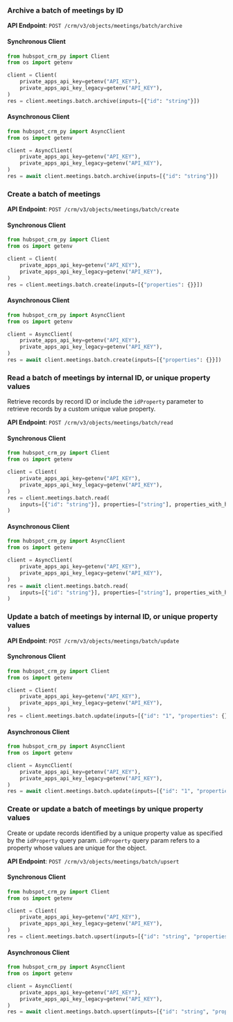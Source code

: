 
### Archive a batch of meetings by ID <a name="archive"></a>



**API Endpoint**: `POST /crm/v3/objects/meetings/batch/archive`

#### Synchronous Client

```python
from hubspot_crm_py import Client
from os import getenv

client = Client(
    private_apps_api_key=getenv("API_KEY"),
    private_apps_api_key_legacy=getenv("API_KEY"),
)
res = client.meetings.batch.archive(inputs=[{"id": "string"}])
```

#### Asynchronous Client

```python
from hubspot_crm_py import AsyncClient
from os import getenv

client = AsyncClient(
    private_apps_api_key=getenv("API_KEY"),
    private_apps_api_key_legacy=getenv("API_KEY"),
)
res = await client.meetings.batch.archive(inputs=[{"id": "string"}])
```

### Create a batch of meetings <a name="create"></a>



**API Endpoint**: `POST /crm/v3/objects/meetings/batch/create`

#### Synchronous Client

```python
from hubspot_crm_py import Client
from os import getenv

client = Client(
    private_apps_api_key=getenv("API_KEY"),
    private_apps_api_key_legacy=getenv("API_KEY"),
)
res = client.meetings.batch.create(inputs=[{"properties": {}}])
```

#### Asynchronous Client

```python
from hubspot_crm_py import AsyncClient
from os import getenv

client = AsyncClient(
    private_apps_api_key=getenv("API_KEY"),
    private_apps_api_key_legacy=getenv("API_KEY"),
)
res = await client.meetings.batch.create(inputs=[{"properties": {}}])
```

### Read a batch of meetings by internal ID, or unique property values <a name="read"></a>

Retrieve records by record ID or include the `idProperty` parameter to retrieve records by a custom unique value property. 

**API Endpoint**: `POST /crm/v3/objects/meetings/batch/read`

#### Synchronous Client

```python
from hubspot_crm_py import Client
from os import getenv

client = Client(
    private_apps_api_key=getenv("API_KEY"),
    private_apps_api_key_legacy=getenv("API_KEY"),
)
res = client.meetings.batch.read(
    inputs=[{"id": "string"}], properties=["string"], properties_with_history=["string"]
)
```

#### Asynchronous Client

```python
from hubspot_crm_py import AsyncClient
from os import getenv

client = AsyncClient(
    private_apps_api_key=getenv("API_KEY"),
    private_apps_api_key_legacy=getenv("API_KEY"),
)
res = await client.meetings.batch.read(
    inputs=[{"id": "string"}], properties=["string"], properties_with_history=["string"]
)
```

### Update a batch of meetings by internal ID, or unique property values <a name="update"></a>



**API Endpoint**: `POST /crm/v3/objects/meetings/batch/update`

#### Synchronous Client

```python
from hubspot_crm_py import Client
from os import getenv

client = Client(
    private_apps_api_key=getenv("API_KEY"),
    private_apps_api_key_legacy=getenv("API_KEY"),
)
res = client.meetings.batch.update(inputs=[{"id": "1", "properties": {}}])
```

#### Asynchronous Client

```python
from hubspot_crm_py import AsyncClient
from os import getenv

client = AsyncClient(
    private_apps_api_key=getenv("API_KEY"),
    private_apps_api_key_legacy=getenv("API_KEY"),
)
res = await client.meetings.batch.update(inputs=[{"id": "1", "properties": {}}])
```

### Create or update a batch of meetings by unique property values <a name="upsert"></a>

Create or update records identified by a unique property value as specified by the `idProperty` query param. `idProperty` query param refers to a property whose values are unique for the object.

**API Endpoint**: `POST /crm/v3/objects/meetings/batch/upsert`

#### Synchronous Client

```python
from hubspot_crm_py import Client
from os import getenv

client = Client(
    private_apps_api_key=getenv("API_KEY"),
    private_apps_api_key_legacy=getenv("API_KEY"),
)
res = client.meetings.batch.upsert(inputs=[{"id": "string", "properties": {}}])
```

#### Asynchronous Client

```python
from hubspot_crm_py import AsyncClient
from os import getenv

client = AsyncClient(
    private_apps_api_key=getenv("API_KEY"),
    private_apps_api_key_legacy=getenv("API_KEY"),
)
res = await client.meetings.batch.upsert(inputs=[{"id": "string", "properties": {}}])
```
